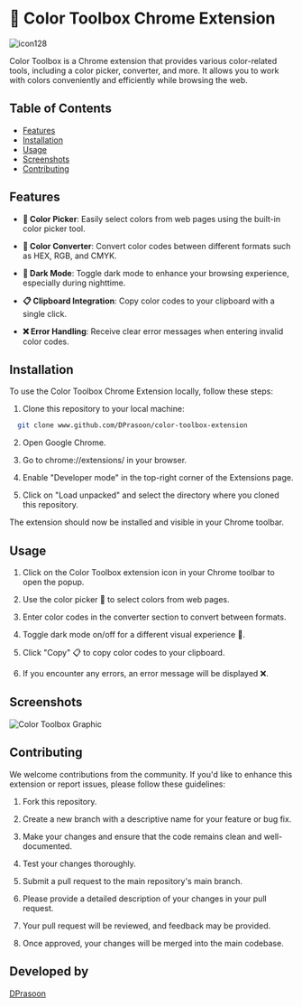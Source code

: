 # 🌈 Color Toolbox Chrome Extension

![icon128](https://github.com/DPrasoon/color-toolbox-extension/assets/60071758/620f97a9-6283-4ad2-914b-c3c8bc9cd199)

Color Toolbox is a Chrome extension that provides various color-related tools, including a color picker, converter, and more. It allows you to work with colors conveniently and efficiently while browsing the web.

## Table of Contents

- [Features](#features)
- [Installation](#installation)
- [Usage](#usage)
- [Screenshots](#screenshots)
- [Contributing](#contributing)

## Features

- **🎨 Color Picker**: Easily select colors from web pages using the built-in color picker tool.

- **🔄 Color Converter**: Convert color codes between different formats such as HEX, RGB, and CMYK.

- **🌃 Dark Mode**: Toggle dark mode to enhance your browsing experience, especially during nighttime.

- **📋 Clipboard Integration**: Copy color codes to your clipboard with a single click.

- **❌ Error Handling**: Receive clear error messages when entering invalid color codes.

## Installation

To use the Color Toolbox Chrome Extension locally, follow these steps:

1. Clone this repository to your local machine:
 ```bash
   git clone www.github.com/DPrasoon/color-toolbox-extension
```
2. Open Google Chrome.

3. Go to chrome://extensions/ in your browser.

4. Enable "Developer mode" in the top-right corner of the Extensions page.

5. Click on "Load unpacked" and select the directory where you cloned this repository.

The extension should now be installed and visible in your Chrome toolbar.

## Usage

1. Click on the Color Toolbox extension icon in your Chrome toolbar to open the popup.

2. Use the color picker 🎨 to select colors from web pages.

3. Enter color codes in the converter section to convert between formats.

4. Toggle dark mode on/off for a different visual experience 🌃.

5. Click "Copy" 📋 to copy color codes to your clipboard.

6. If you encounter any errors, an error message will be displayed ❌.

## Screenshots

![Color Toolbox Graphic](https://github.com/DPrasoon/color-toolbox-extension/assets/60071758/d5e8bcc5-af97-4a1c-867c-334b6c38a85b)


## Contributing
We welcome contributions from the community. If you'd like to enhance this extension or report issues, please follow these guidelines:

1. Fork this repository.

2. Create a new branch with a descriptive name for your feature or bug fix.

3. Make your changes and ensure that the code remains clean and well-documented.

4. Test your changes thoroughly.

6. Submit a pull request to the main repository's main branch.

7. Please provide a detailed description of your changes in your pull request.

8. Your pull request will be reviewed, and feedback may be provided.

9. Once approved, your changes will be merged into the main codebase.

## Developed by
[DPrasoon](https://github.com/DPrasoon)
